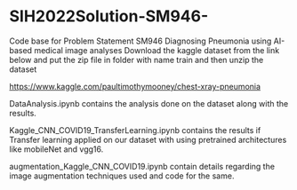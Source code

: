 # SIH2022Solution-SM946-
Code base for Problem Statement SM946 Diagnosing Pneumonia using AI-based medical image analyses 
Download the kaggle dataset from the link below and put the zip file in folder with name train and then unzip the dataset

https://www.kaggle.com/paultimothymooney/chest-xray-pneumonia

DataAnalysis.ipynb contains the analysis done on the dataset along with the results.

Kaggle_CNN_COVID19_TransferLearning.ipynb contains the results if Transfer learning applied on our dataset with using pretrained architectures like mobileNet and vgg16.

augmentation_Kaggle_CNN_COVID19.ipynb contain details regarding the image augmentation techniques used and code for the same.
